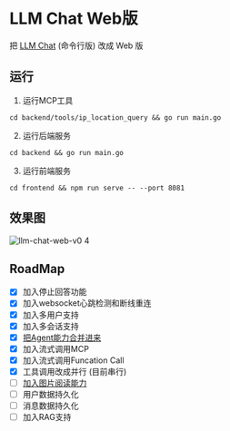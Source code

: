# LLM Chat Web版

把 [LLM Chat](https://github.com/guobinqiu/llm-chat) (命令行版) 改成 Web 版

## 运行

1. 运行MCP工具

```
cd backend/tools/ip_location_query && go run main.go
```

2. 运行后端服务

```
cd backend && go run main.go
```

3. 运行前端服务

```
cd frontend && npm run serve -- --port 8081
```

## 效果图

![llm-chat-web-v0 4](https://github.com/user-attachments/assets/1ba5fdb9-dc5e-4110-808a-78eb82240da3)

## RoadMap

- [x] 加入停止回答功能
- [x] 加入websocket心跳检测和断线重连
- [x] 加入多用户支持
- [x] 加入多会话支持
- [x] [把Agent能力合并进来](https://github.com/guobinqiu/ai-agent)
- [x] 加入流式调用MCP
- [x] 加入流式调用Funcation Call
- [x] 工具调用改成并行 (目前串行)
- [ ] [加入图片阅读能力](https://github.com/guobinqiu/llm-qwen-vl)
- [ ] 用户数据持久化
- [ ] 消息数据持久化
- [ ] 加入RAG支持
